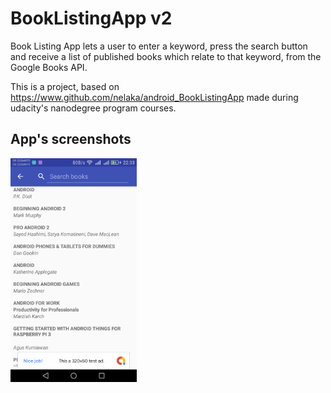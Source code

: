 # BookListingApp v2
Book Listing App lets a user to enter a keyword, press the search button
and receive a list of published books which relate to that keyword, 
from the Google Books API.

This is a project, based on https://www.github.com/nelaka/android_BookListingApp made during udacity's nanodegree program courses.

<h2>App's screenshots</h2>
<img src="screenshots/books_listing.png" width="40%"/>
